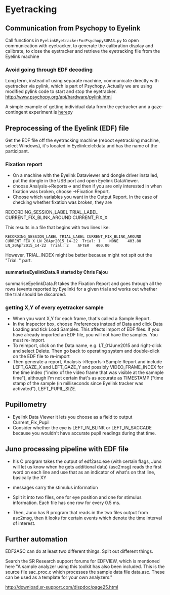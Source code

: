 Eyetracking
==============

## Communication from Psychopy to Eyelink

Call functions in `EyelinkEyetrackerForPsychopySUPA3.py` to open communication with eyetracker, to generate the calibration display and calibrate, to close the eyetracker and retrieve the eyetracking file from the Eyelink machine

### Avoid going through EDF decoding

Long term, instead of using separate machine, communicate directly with eyetracker via pylink, which is part of Psychopy. Actually we are using modified pylink code to start and stop the eyetracker.
http://www.psychopy.org/api/hardware/pylink.html

A simple example of getting individual data from the eyetracker and a gaze-contingent experiment is [here](https://github.com/ryancotterell/WilsonLab/blob/master/WilsonLab/pylink/eyeTracker)py

## Preprocessing of the Eyelink (EDF) file

Get the EDF file off the eyetracking machine (reboot eyetracking machine, select Windows), it's located in Eyelink:elcl:data and has the name of the participant.

### Fixation report

- On a machine with the Eyelink Dataviewer and dongle driver installed, put the dongle in the USB port and open Eyelink DataViewer.
- choose Analysis->Reports-> and then if you are only interested in when fixation was broken, choose ->Fixation Report.
- Choose which variables you want in the Output Report. In the case of checking whether fixation was broken, they are

RECORDING_SESSION_LABEL 	TRIAL_LABEL	CURRENT_FIX_BLINK_AROUND	CURRENT_FIX_X

This results in a file that begins with two lines like:

`
RECORDING_SESSION_LABEL	TRIAL_LABEL	CURRENT_FIX_BLINK_AROUND	CURRENT_FIX_X
LN_20Apr2015_14-22	Trial: 1	NONE	403.80
LN_20Apr2015_14-22	Trial: 2	AFTER	400.00
`

However, TRIAL_INDEX might be better because might not spit out the "Trial: " part.

#### summariseEyelinkData.R started by Chris Fajou
summariseEyelinkData.R takes the Fixation Report and goes through all the rows (events reported by Eyelink) for a given trial and works out whether the trial should be discarded.
	
### getting X,Y of every eyetracker sample
- When you want X,Y for each frame, that's called a Sample Report. 
- In the Inspector box, choose Preferences instead of Data and click Data Loading and tick Load Samples. This affects import of EDF files. If you have already imported an EDF file, you will not have the samples. You must re-import.
- To reimport, click on the Data name, e.g. LT_01June2015 and right-click and select Delete. Then go back to operating system and double-click on the EDF file to re-import
- Then generate a report, Analysis->Reports->Sample Report and include LEFT_GAZE_X and LEFT_GAZE_Y and possibly VIDEO_FRAME_INDEX for the time index ("index of the video frame that was visible at the samnple time"), although I'm not certain that's as accurate as TIMESTAMP ("time stamp of the sample (in milliseconds since Eyelink tracker was activated"), LEFT_PUPIL_SIZE.

## Pupillometry

- Eyelink Data Viewer it lets you choose as a field to output Current_Fix_Pupil
- Consider whether the eye is LEFT_IN_BLINK or LEFT_IN_SACCADE because you wouldn't have accurate pupil readings during that time.

## Juno processing pipeline with EDF file
- his C program takes the output of edf2asc.exe (with certain flags, Juno will let us know when he gets additional data)
 (asc2msg) reads the first word on each line and use that as an indicator of what's on that line, basically the XY
- messages carry the stimulus information
- Split it into two files, one for eye position and one for stimulus information. Each file has one row for every 0.5 ms.

- Then, Juno has R program that reads in the two files output from asc2msg, then it looks for certain events which denote the time interval of interest.

## Further automation

EDF2ASC can do at least two different things. Split out different things.

Search the SR Research support forums for EDFVIEW, which is mentioned here 
"A sample analyzer using this toolkit has also been included. This is the source file sac_proc.c which processes the sample data file data.asc. These can be used as a template for your own analyzers."


http://download.sr-support.com/dispdoc/page25.html